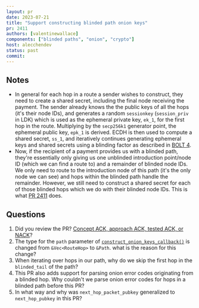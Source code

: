 ```yaml
---
layout: pr
date: 2023-07-21
title: "Support constructing blinded path onion keys"
pr: 2411
authors: [valentinewallace]
components: ["blinded paths", "onion", "crypto"]
host: alecchendev
status: past
commit:
---
```


## Notes

* In general for each hop in a route a sender wishes to construct, they need to create a shared secret, including the final node receiving the payment.
  The sender already knows the the public keys of all the hops (it's their node IDs), and generates a random `sessionkey` (`session_priv` in LDK)
  which is used as the ephemeral private key, `ek_1`, for the first hop in the route. Multiplying by the `secp256k1` generator point, the ephemeral public
  key, `epk_1` is derived. ECDH is then used to compute a shared secret, `ss_1`, and iteratively continues generating ephemeral keys and shared secrets
  using a blinding factor as described in [BOLT 4](https://github.com/lightning/bolts/blob/7f53a3e46ed59f19463447d5fa63b3e484c708a5/04-onion-routing.md?plain=1#L715).
* Now, if the recipient of a payment provides us with a blinded path, they're essentially only giving us one unblinded introduction point/node ID (which we can find a route to)
  and a remainder of blinded node IDs. We only need to route to the introduction node of this path (it's the only node we can see) and hops within the blinded path handle the remainder.
  However, we still need to construct a shared secret for each of those blinded hops which we do with their blinded node IDs. This is what [PR 2411](https://github.com/lightningdevkit/rust-lightning/blob/a97f084812f04b45944193d2751c9ac6a364ab3b/lightning/src/ln/onion_utils.rs#L119) does.

## Questions
1. Did you review the PR? [Concept ACK, approach ACK, tested ACK, or NACK](https://github.com/lightningdevkit/rust-lightning/blob/master/CONTRIBUTING.md#peer-review)?
2. The type for the `path` parameter of [`construct_onion_keys_callback()`](https://github.com/lightningdevkit/rust-lightning/blob/a97f084812f04b45944193d2751c9ac6a364ab3b/lightning/src/ln/onion_utils.rs#L107) is changed from `&Vec<RouteHop>` to `&Path`.
   what is the reason for this change?
3. When iterating over hops in our path, why do we skip the first hop in the `blinded_tail` of the path?
4. This PR also adds support for parsing onion error codes originating from a blinded hop.
   Why couldn't we parse onion error codes for hops in a blinded path before this PR?
5. In what way and why was `next_hop_packet_pubkey` generalized to `next_hop_pubkey` in this PR?
